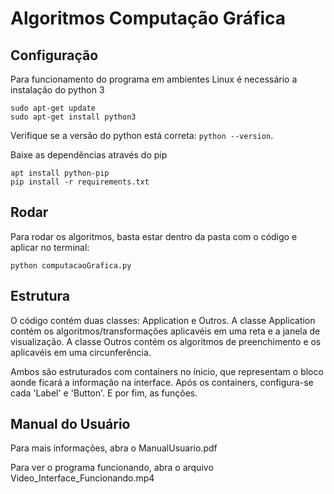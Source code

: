 # Algoritmos Computação Gráfica

## Configuração

Para funcionamento do programa em ambientes Linux é necessário a instalação do python 3

```
sudo apt-get update
sudo apt-get install python3
```

Verifique se a versão do python está correta: `python --version`.

Baixe as dependências através do pip

```
apt install python-pip
pip install -r requirements.txt
```

## Rodar
Para rodar os algoritmos, basta estar dentro da pasta com o código e aplicar no terminal:

```
python computacaoGrafica.py
```

## Estrutura 
O código contém duas classes: Application e Outros. A classe Application contém os algoritmos/transformações aplicavéis em uma reta e a janela de visualização. A classe Outros contém os algoritmos de preenchimento e os aplicavéis em uma circunferência. 

Ambos são estruturados com containers no ínicio, que representam o bloco aonde ficará a informação na interface. Após os containers, configura-se cada 'Label' e 'Button'. E por fim, as funções.

## Manual do Usuário

Para mais informações, abra o ManualUsuario.pdf

Para ver o programa funcionando, abra o arquivo Video_Interface_Funcionando.mp4


